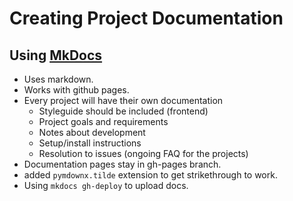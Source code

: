 # Creating Project Documentation
## Using [MkDocs](http://www.mkdocs.org/)
* Uses markdown.
* Works with github pages.
* Every project will have their own documentation
    * Styleguide should be included (frontend)
    * Project goals and requirements
    * Notes about development
    * Setup/install instructions
    * Resolution to issues (ongoing FAQ for the projects)
* Documentation pages stay in gh-pages branch.
* added ```pymdownx.tilde``` extension to get strikethrough to work.
* Using ```mkdocs gh-deploy``` to upload docs.
